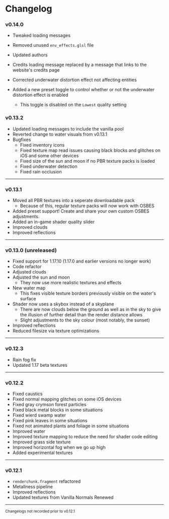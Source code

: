 # Changelog

### v0.14.0

* Tweaked loading messages

* Removed unused `env_effects.glsl` file

* Updated authors

* Credits loading message replaced by a message that links to the website's credits page

* Corrected underwater distortion effect not affecting entities

* Added a new preset toggle to control whether or not the underwater distortion effect is enabled
  
  * This toggle is disabled on the `Lowest` quality setting

### v0.13.2

- Updated loading messages to include the vanilla pool
- Reverted change to water visuals from v0.13.1
- Bugfixes
  - Fixed inventory icons
  - Fixed texture map read issues causing black blocks and glitches on iOS and some other devices
  - Fixed size of the sun and moon if no PBR texture packs is loaded
  - Fixed underwater detection
  - Fixed rain occlusion

-------------

### v0.13.1

- Moved all PBR textures into a seperate downloadable pack
  - Because of this, regular texture packs will now work with OSBES
- Added preset support! Create and share your own custom OSBES adjustments.
- Added an in-game shader quality slider
- Improved clouds
- Improved reflections

-------------

### v0.13.0 (unreleased)

- Fixed support for 1.17.10 (1.17.0 and earlier versions no longer work)
- Code refactor
- Adjusted clouds
- Adjusted the sun and moon
  - They now use more realistic textures and effects
- New water map 
  - This fixes visible texture borders previously visible on the water's surface
- Shader now uses a skybox instead of a skyplane
  - There are now clouds below the ground as well as in the sky to give the illusion of further detail than the render distance allows
  - Slight adjustments to the sky colour (most notably, the sunset)
- Improved reflections
- Reduced filesize via texture optimizations

-------------

### v0.12.3

- Rain fog fix
- Updated 1.17 beta textures

-------------

### v0.12.2

- Fixed caustics
- Fixed normal mapping glitches on some iOS devices
- Fixed gray crymson forest particles
- Fixed black metal blocks in some situations
- Fixed wierd swamp water
- Fixed pink leaves in some situations
- Fixed not animated plants and foliage in some situations
- Improved water
- Improved texture mapping to reduce the need for shader code editing
- Improved grass side texture
- Improved horizontal fog when we go up high
- Added experimental textures

------------

### v0.12.1

- `renderchunk.fragment` refactored
- Metallness pipeline
- Improved reflections
- Updated textures from Vanilla Normals Renewed

-----------

<sub>Changelogs not recorded prior to v0.12.1</sub>
